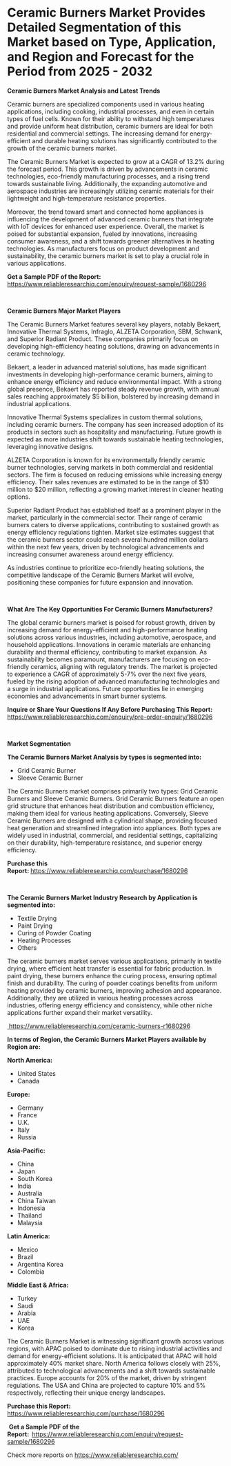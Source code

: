 <p><h1>Ceramic Burners Market Provides Detailed Segmentation of this Market based on Type, Application, and Region and Forecast for the Period from 2025 - 2032</h1></p><p><strong>Ceramic Burners Market Analysis and Latest Trends</strong></p>
<p><p>Ceramic burners are specialized components used in various heating applications, including cooking, industrial processes, and even in certain types of fuel cells. Known for their ability to withstand high temperatures and provide uniform heat distribution, ceramic burners are ideal for both residential and commercial settings. The increasing demand for energy-efficient and durable heating solutions has significantly contributed to the growth of the ceramic burners market.</p><p>The Ceramic Burners Market is expected to grow at a CAGR of 13.2% during the forecast period. This growth is driven by advancements in ceramic technologies, eco-friendly manufacturing processes, and a rising trend towards sustainable living. Additionally, the expanding automotive and aerospace industries are increasingly utilizing ceramic materials for their lightweight and high-temperature resistance properties. </p><p>Moreover, the trend toward smart and connected home appliances is influencing the development of advanced ceramic burners that integrate with IoT devices for enhanced user experience. Overall, the market is poised for substantial expansion, fueled by innovations, increasing consumer awareness, and a shift towards greener alternatives in heating technologies. As manufacturers focus on product development and sustainability, the ceramic burners market is set to play a crucial role in various applications.</p></p>
<p><strong>Get a Sample PDF of the Report:&nbsp;</strong> <a href="https://www.reliableresearchiq.com/enquiry/request-sample/1680296?utm_campaign=2318&utm_medium=2&utm_source=Github&utm_content=ia&utm_term=25032025&utm_id=ceramic-burners">https://www.reliableresearchiq.com/enquiry/request-sample/1680296</a></p>
<p>&nbsp;</p>
<p><strong>Ceramic Burners Major Market Players</strong></p>
<p><p>The Ceramic Burners Market features several key players, notably Bekaert, Innovative Thermal Systems, Infraglo, ALZETA Corporation, SBM, Schwank, and Superior Radiant Product. These companies primarily focus on developing high-efficiency heating solutions, drawing on advancements in ceramic technology.</p><p>Bekaert, a leader in advanced material solutions, has made significant investments in developing high-performance ceramic burners, aiming to enhance energy efficiency and reduce environmental impact. With a strong global presence, Bekaert has reported steady revenue growth, with annual sales reaching approximately $5 billion, bolstered by increasing demand in industrial applications.</p><p>Innovative Thermal Systems specializes in custom thermal solutions, including ceramic burners. The company has seen increased adoption of its products in sectors such as hospitality and manufacturing. Future growth is expected as more industries shift towards sustainable heating technologies, leveraging innovative designs.</p><p>ALZETA Corporation is known for its environmentally friendly ceramic burner technologies, serving markets in both commercial and residential sectors. The firm is focused on reducing emissions while increasing energy efficiency. Their sales revenues are estimated to be in the range of $10 million to $20 million, reflecting a growing market interest in cleaner heating options.</p><p>Superior Radiant Product has established itself as a prominent player in the market, particularly in the commercial sector. Their range of ceramic burners caters to diverse applications, contributing to sustained growth as energy efficiency regulations tighten. Market size estimates suggest that the ceramic burners sector could reach several hundred million dollars within the next few years, driven by technological advancements and increasing consumer awareness around energy efficiency. </p><p>As industries continue to prioritize eco-friendly heating solutions, the competitive landscape of the Ceramic Burners Market will evolve, positioning these companies for future expansion and innovation.</p></p>
<p>&nbsp;</p>
<p><strong>What Are The Key Opportunities For Ceramic Burners Manufacturers?</strong></p>
<p><p>The global ceramic burners market is poised for robust growth, driven by increasing demand for energy-efficient and high-performance heating solutions across various industries, including automotive, aerospace, and household applications. Innovations in ceramic materials are enhancing durability and thermal efficiency, contributing to market expansion. As sustainability becomes paramount, manufacturers are focusing on eco-friendly ceramics, aligning with regulatory trends. The market is projected to experience a CAGR of approximately 5-7% over the next five years, fueled by the rising adoption of advanced manufacturing technologies and a surge in industrial applications. Future opportunities lie in emerging economies and advancements in smart burner systems.</p></p>
<p><strong>Inquire or Share Your Questions If Any Before Purchasing This Report:</strong> <a href="https://www.reliableresearchiq.com/enquiry/pre-order-enquiry/1680296?utm_campaign=2318&utm_medium=2&utm_source=Github&utm_content=ia&utm_term=25032025&utm_id=ceramic-burners">https://www.reliableresearchiq.com/enquiry/pre-order-enquiry/1680296</a></p>
<p>&nbsp;</p>
<p><strong>Market Segmentation</strong></p>
<p><strong>The Ceramic Burners Market Analysis by types is segmented into:</strong></p>
<p><ul><li>Grid Ceramic Burner</li><li>Sleeve Ceramic Burner</li></ul></p>
<p><p>The Ceramic Burners market comprises primarily two types: Grid Ceramic Burners and Sleeve Ceramic Burners. Grid Ceramic Burners feature an open grid structure that enhances heat distribution and combustion efficiency, making them ideal for various heating applications. Conversely, Sleeve Ceramic Burners are designed with a cylindrical shape, providing focused heat generation and streamlined integration into appliances. Both types are widely used in industrial, commercial, and residential settings, capitalizing on their durability, high-temperature resistance, and superior energy efficiency.</p></p>
<p><strong>Purchase this Report:&nbsp;</strong><a href="https://www.reliableresearchiq.com/purchase/1680296?utm_campaign=2318&utm_medium=2&utm_source=Github&utm_content=ia&utm_term=25032025&utm_id=ceramic-burners">https://www.reliableresearchiq.com/purchase/1680296</a></p>
<p>&nbsp;</p>
<p><strong>The Ceramic Burners Market Industry Research by Application is segmented into:</strong></p>
<p><ul><li>Textile Drying</li><li>Paint Drying</li><li>Curing of Powder Coating</li><li>Heating Processes</li><li>Others</li></ul></p>
<p><p>The ceramic burners market serves various applications, primarily in textile drying, where efficient heat transfer is essential for fabric production. In paint drying, these burners enhance the curing process, ensuring optimal finish and durability. The curing of powder coatings benefits from uniform heating provided by ceramic burners, improving adhesion and appearance. Additionally, they are utilized in various heating processes across industries, offering energy efficiency and consistency, while other niche applications further expand their market versatility.</p></p>
<p><a href="https://www.reliableresearchiq.com/ceramic-burners-r1680296?utm_campaign=2318&utm_medium=2&utm_source=Github&utm_content=ia&utm_term=25032025&utm_id=ceramic-burners">&nbsp;https://www.reliableresearchiq.com/ceramic-burners-r1680296</a></p>
<p><strong>In terms of Region, the Ceramic Burners Market Players available by Region are:</strong></p>
<p>
    <p> <strong> North America: </strong>
        <ul>
            <li>United States</li>
            <li>Canada</li>
        </ul>
        </p> 
    <p> <strong> Europe: </strong>
        <ul>
            <li>Germany</li>
            <li>France</li>
            <li>U.K.</li>
            <li>Italy</li>
            <li>Russia</li>
        </ul>
        </p> 
    <p> <strong> Asia-Pacific: </strong>
        <ul>
            <li>China</li>
            <li>Japan</li>
            <li>South Korea</li>
            <li>India</li>
            <li>Australia</li>
            <li>China Taiwan</li>
            <li>Indonesia</li>
            <li>Thailand</li>
            <li>Malaysia</li>
        </ul>
        </p> 
    <p> <strong> Latin America: </strong>
        <ul>
            <li>Mexico</li>
            <li>Brazil</li>
            <li>Argentina Korea</li>
            <li>Colombia</li>
        </ul>
        </p> 
    <p> <strong> Middle East & Africa: </strong>
        <ul>
            <li>Turkey</li>
            <li>Saudi</li>
            <li>Arabia</li>
            <li>UAE</li>
            <li>Korea</li>
        </ul>
    </p>
    </p>
<p><p>The Ceramic Burners Market is witnessing significant growth across various regions, with APAC poised to dominate due to rising industrial activities and demand for energy-efficient solutions. It is anticipated that APAC will hold approximately 40% market share. North America follows closely with 25%, attributed to technological advancements and a shift towards sustainable practices. Europe accounts for 20% of the market, driven by stringent regulations. The USA and China are projected to capture 10% and 5% respectively, reflecting their unique energy landscapes.</p></p>
<p><strong>Purchase this Report: </strong><a href="https://www.reliableresearchiq.com/purchase/1680296?utm_campaign=2318&utm_medium=2&utm_source=Github&utm_content=ia&utm_term=25032025&utm_id=ceramic-burners">https://www.reliableresearchiq.com/purchase/1680296</a></p>
<p>&nbsp;<strong>Get a Sample PDF of the Report:&nbsp;&nbsp;</strong><a href="https://www.reliableresearchiq.com/enquiry/request-sample/1680296?utm_campaign=2318&utm_medium=2&utm_source=Github&utm_content=ia&utm_term=25032025&utm_id=ceramic-burners">https://www.reliableresearchiq.com/enquiry/request-sample/1680296</a></p>
<p><strong></strong></p>
<p>Check more reports on <a href="https://www.reliableresearchiq.com/?utm_campaign=2318&utm_medium=2&utm_source=Github&utm_content=ia&utm_term=25032025&utm_id=ceramic-burners">https://www.reliableresearchiq.com/</a></p>